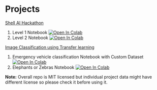 # Projects
[Shell AI Hackathon](https://github.com/dd-open-source/ml-projects/blob/main/shell-ai-hackathon-weather-data)

1. Level 1 Notebook <a href="https://colab.research.google.com/github/dd-open-source/ml-projects/blob/main/shell-ai-hackathon-weather-data/Level1/ShellAI_Hackathon_Level_1_2021.ipynb" target="_parent"><img src="https://colab.research.google.com/assets/colab-badge.svg" alt="Open In Colab"/></a>
1. Level 2 Notebook <a href="https://colab.research.google.com/github/dd-open-source/ml-projects/blob/main/shell-ai-hackathon-weather-data/Level2/L2_ShellAI_Hackathon_2021-Final.ipynb" target="_parent"><img src="https://colab.research.google.com/assets/colab-badge.svg" alt="Open In Colab"/></a>

[Image Classification using Transfer learning](https://github.com/dd-open-source/ml-projects/tree/main/transfer_learning)
1. Emergency vehicle classification Notebook with Custom Dataset <a href="https://colab.research.google.com/github/dd-open-source/ml-projects/blob/main/transfer_learning/Emergency_Or_Not/Emergency_vehicle_Image_Classification_using_transfer_learning_V1.ipynb" target="_parent"><img src="https://colab.research.google.com/assets/colab-badge.svg" alt="Open In Colab"/></a>
1. Elephants or Zebras Notebook <a href="https://colab.research.google.com/github/dd-open-source/ml-projects/blob/main/transfer_learning/Elephants_or_Zebras/Elephants_Zebras_Image_Classification_using_transfer_learning.ipynb" target="_parent"><img src="https://colab.research.google.com/assets/colab-badge.svg" alt="Open In Colab"/></a>

**Note:** Overall repo is MIT licensed but individual project data might have different license so please check it before using it.

